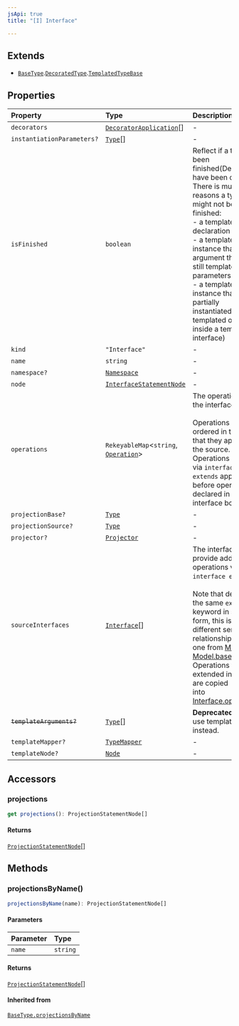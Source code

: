 ```yaml
---
jsApi: true
title: "[I] Interface"

---
```

## Extends

- [`BaseType`](BaseType.md).[`DecoratedType`](DecoratedType.md).[`TemplatedTypeBase`](TemplatedTypeBase.md)

## Properties

| Property | Type | Description | Inheritance |
| :------ | :------ | :------ | :------ |
| `decorators` | [`DecoratorApplication`](DecoratorApplication.md)[] | - | [`DecoratedType.decorators`](DecoratedType.md) |
| `instantiationParameters?` | [`Type`](../type-aliases/Type.md)[] | - | [`BaseType.instantiationParameters`](BaseType.md) |
| `isFinished` | `boolean` | Reflect if a type has been finished(Decorators have been called).<br />There is multiple reasons a type might not be finished:<br />- a template declaration will not<br />- a template instance that argument that are still template parameters<br />- a template instance that is only partially instantiated(like a templated operation inside a templated interface) | [`BaseType.isFinished`](BaseType.md) |
| `kind` | `"Interface"` | - | [`BaseType.kind`](BaseType.md) |
| `name` | `string` | - | - |
| `namespace?` | [`Namespace`](Namespace.md) | - | - |
| `node` | [`InterfaceStatementNode`](InterfaceStatementNode.md) | - | [`BaseType.node`](BaseType.md) |
| `operations` | `RekeyableMap`<`string`, [`Operation`](Operation.md)\> | The operations of the interface.<br /><br />Operations are ordered in the order that they appear in the source.<br />Operations obtained via `interface extends` appear before operations<br />declared in the interface body. | - |
| `projectionBase?` | [`Type`](../type-aliases/Type.md) | - | [`BaseType.projectionBase`](BaseType.md) |
| `projectionSource?` | [`Type`](../type-aliases/Type.md) | - | [`BaseType.projectionSource`](BaseType.md) |
| `projector?` | [`Projector`](Projector.md) | - | [`BaseType.projector`](BaseType.md) |
| `sourceInterfaces` | [`Interface`](Interface.md)[] | The interfaces that provide additional operations via `interface extends`.<br /><br />Note that despite the same `extends` keyword in source form, this is a<br />different semantic relationship than the one from [Model](Model.md) to<br />[Model.baseModel](ArrayModelType.md). Operations from extended interfaces are copied<br />into [Interface.operations](Interface.md). | - |
| ~~`templateArguments?`~~ | [`Type`](../type-aliases/Type.md)[] | **Deprecated**<br />use templateMapper instead. | [`TemplatedTypeBase.templateArguments`](TemplatedTypeBase.md) |
| `templateMapper?` | [`TypeMapper`](TypeMapper.md) | - | [`TemplatedTypeBase.templateMapper`](TemplatedTypeBase.md) |
| `templateNode?` | [`Node`](../type-aliases/Node.md) | - | [`TemplatedTypeBase.templateNode`](TemplatedTypeBase.md) |

## Accessors

### projections

```ts
get projections(): ProjectionStatementNode[]
```

#### Returns

[`ProjectionStatementNode`](ProjectionStatementNode.md)[]

## Methods

### projectionsByName()

```ts
projectionsByName(name): ProjectionStatementNode[]
```

#### Parameters

| Parameter | Type |
| :------ | :------ |
| `name` | `string` |

#### Returns

[`ProjectionStatementNode`](ProjectionStatementNode.md)[]

#### Inherited from

[`BaseType.projectionsByName`](BaseType.md#projectionsbyname)
